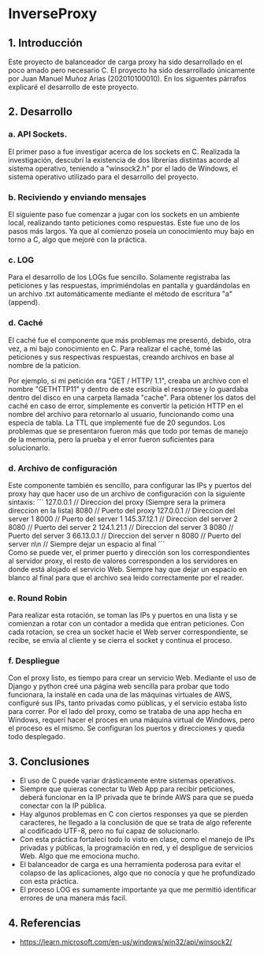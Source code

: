 # InverseProxy

## 1. Introducción

Este proyecto de balanceador de carga proxy ha sido desarrollado en el poco amado pero necesario C. El proyecto ha sido desarrollado únicamente por Juan Manuel Muñoz Arias (202010100010). En los siguentes párrafos explicaré el desarrollo de este proyecto.

## 2. Desarrollo

### a. API Sockets.

El primer paso a fue investigar acerca de los sockets en C. Realizada la investigación, descubrí la existencia de dos librerías distintas acorde al sistema operativo, teniendo a "winsock2.h" por el lado de Windows, el sistema operativo utilizado para el desarrollo del proyecto.

### b. Reciviendo y enviando mensajes

El siguiente paso fue comenzar a jugar con los sockets en un ambiente local, realizando tanto peticiones como respuestas. Este fue uno de los pasos más largos. Ya que al comienzo poseía un conocimiento muy bajo en torno a C, algo que mejoré con la práctica.

### c. LOG

Para el desarrollo de los LOGs fue sencillo. Solamente registraba las peticiones y las respuestas, imprimiéndolas en pantalla y guardándolas en un archivo .txt automáticamente mediante el método de escritura "a" (append).

### d. Caché

El caché fue el componente que más problemas me presentó, debido, otra vez, a mi bajo conocimiento en C. Para realizar el caché, tomé las peticiones y sus respectivas respuestas, creando archivos en base al nombre de la paticion. 

Por ejemplo, si mi petición era "GET / HTTP/ 1.1", creaba un archivo con el nombre "GETHTTP11" y dentro de este escribía el response y lo guardaba dentro del disco en una carpeta llamada "cache". Para obtener los datos del caché en caso de error, simplemente es convertir la petición HTTP en el nombre del archivo para retornarlo al usuario, funcionando como una especia de tabla. La TTL que implementé fue de 20 segundos. Los problemas que se presentaron fueron más que todo por temas de manejo de la memoria, pero la prueba y el error fueron suficientes para solucionarlo.

### d. Archivo de configuración

Este componente también es sencillo, para configurar las IPs y puertos del proxy hay que hacer uso de un archivo de configuración con la siguiente sintaxis:
´´´
127.0.0.1   // Direccion del proxy (Siempre sera la primera direccion en la lista)
8080        // Puerto del proxy
127.0.0.1   // Direccion del server 1
8000        // Puerto del server 1
145.37.12.1 // Direccion del server 2
8080        // Puerto del server 2
124.1.21.1  // Direccion del server 3
8080        // Puerto del server 3
66.13.0.1   // Direccion del server n
8080        // Puerto del server n\n
            // Siempre dejar un espacio al final
´´´        
Como se puede ver, el primer puerto y dirección son los correspondientes al servidor proxy, el resto de valores corresponden a los servidores en donde está alojado el servicio Web. Siempre hay que dejar un espacio en blanco al final para que el archivo sea leido correctamente por el reader.

### e. Round Robin

Para realizar esta rotación, se toman las IPs y puertos en una lista y se comienzan a rotar con un contador a medida que entran peticiones. Con cada rotacion, se crea un socket hacie el Web server correspondiente, se recibe, se envía al cliente y se cierra el socket y continua el proceso.

### f. Despliegue

Con el proxy listo, es tiempo para crear un servicio Web. Mediante el uso de Django y python creé una página web sencilla para probar que todo funcionara, la instalé en cada una de las máquinas virtuales de AWS, configuré sus IPs, tanto privadas como públicas, y el servicio estaba listo para correr. Por el lado del proxy, como se trataba de una app hecha en Windows, requerí hacer el proces en una máquina virtual de Windows, pero el proceso es el mismo. Se configuran los puertos y direcciones y queda todo desplegado.

## 3. Conclusiones

- El uso de C puede variar drásticamente entre sistemas operativos.
- Siempre que quieras conectar tu Web App para recibir peticiones, deberá funcionar en la IP privada que te brinde AWS para que se pueda conectar con la IP pública. 
- Hay algunos problemas en C con ciertos responses ya que se pierden caracteres, he llegado a la conclusión de que se trata de algo referente al codificado UTF-8, pero no fuí capaz de solucionarlo.
- Con esta práctica fortalecí todo lo visto en clase, como el manejo de IPs privadas y públicas, la programación en red, y el despligue de servicios Web. Algo que me emociona mucho.  
- El balanceador de carga es una herramienta poderosa para evitar el colapso de las aplicaciones, algo que no conocía y que he profundizado con esta práctica.
- El proceso LOG es sumamente importante ya que me permitió identificar errores de una manera más facil.

## 4. Referencias

- https://learn.microsoft.com/en-us/windows/win32/api/winsock2/
